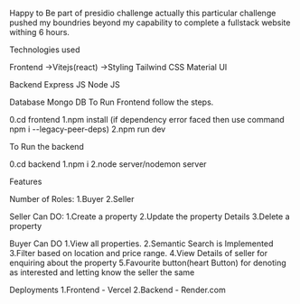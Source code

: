 Happy to Be part of presidio challenge actually this particular challenge pushed my boundries beyond my capability to complete a fullstack website withing 6 hours.

Technologies used

Frontend 
->Vitejs(react)
->Styling Tailwind CSS Material UI

Backend
Express JS
Node JS

Database 
Mongo DB
To Run Frontend follow the steps.

0.cd frontend
1.npm install (if dependency error faced then use command npm i --legacy-peer-deps)
2.npm run dev

To Run the backend 

0.cd backend
1.npm i
2.node server/nodemon server


Features

Number of Roles:
1.Buyer 
2.Seller

Seller Can DO:
1.Create a property
2.Update the property Details
3.Delete a property

Buyer Can DO
1.View all properties.
2.Semantic Search is Implemented 
3.Filter based on location and price range.
4.View Details of seller for enquiring about the property
5.Favourite button(heart Button) for denoting as interested and letting know the seller the same 

Deployments
1.Frontend - Vercel
2.Backend - Render.com
